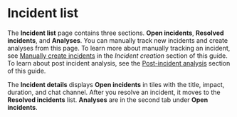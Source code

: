 # Incident list<a name="tracking-list"></a>

The **Incident list** page contains three sections\. **Open incidents**, **Resolved incidents**, and **Analyses**\. You can manually track new incidents and create analyses from this page\. To learn more about manually tracking an incident, see [Manually create incidents](incident-creation.md#incident-tracking-manual) in the *Incident creation* section of this guide\. To learn about post incident analysis, see the [Post\-incident analysis](analysis.md) section of this guide\. 

The **Incident details** displays **Open incidents** in tiles with the title, impact, duration, and chat channel\. After you resolve an incident, it moves to the **Resolved incidents** list\. **Analyses** are in the second tab under **Open incidents**\.